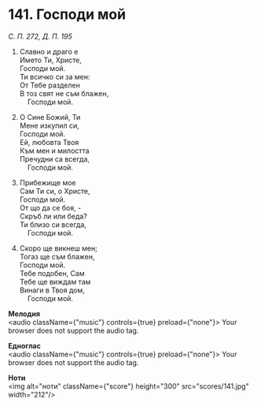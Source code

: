 # 141. Господи мой  

*С. П. 272, Д. П. 195*  

1. Славно и драго е  
Името Ти, Христе,  
Господи мой.  
Ти всичко си за мен:  
От Тебе разделен  
В тоз свят не съм блажен,  
    Господи мой.  

2. О Сине Божий, Ти  
Мене изкупил си,  
Господи мой.  
Ей, любовта Твоя  
Към мен и милостта  
Пречудни са всегда,  
    Господи мой.  

3. Прибежище мое  
Сам Ти си, о Христе,  
Господи мой.  
От що да се боя, -  
Скръб ли или беда?  
Ти близо си всегда,  
    Господи мой.  

4. Скоро ще викнеш мен;  
Тогаз ще съм блажен,  
Господи мой.  
Тебе подобен, Сам  
Тебе ще виждам там  
Винаги в Твоя дом,  
    Господи мой.  

__Мелодия__  
<audio className={"music"} controls={true} preload={"none"}><source src="mp3/141.mp3" type="audio/mpeg"/>
Your browser does not support the audio tag.
</audio>  

__Едноглас__  
<audio className={"music"} controls={true} preload={"none"}><source src="transp/141.mp3" type="audio/mpeg"/>
Your browser does not support the audio tag.
</audio>  

__Ноти__  
<img alt="ноти" className={"score"} height="300" src="scores/141.jpg" width="212"/>
